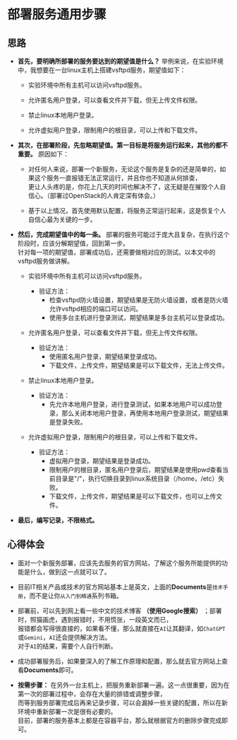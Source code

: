 # 部署服务通用步骤


## 思路
- **首先，要明确所部署的服务要达到的期望值是什么？** 举例来说，在实验环境中，我想要在一台linux主机上搭建vsftpd服务，期望值如下：
  - 实验环境中所有主机可以访问vsftpd服务。
  
  - 允许匿名用户登录，可以查看文件并下载，但无上传文件权限。
  
  - 禁止linux本地用户登录。
  
  - 允许虚拟用户登录，限制用户的根目录，可以上传和下载文件。


- **其次，在部署阶段，先忽略期望值。第一目标是将服务运行起来，其他的都不重要。** 原因如下：
  - 对任何人来说，部署一个新服务，无论这个服务是复杂的还是简单的，如果这个服务一直报错无法正常运行，并且你也不知道从何排查，  
    更让人头疼的是，你花上几天的时间也解决不了，这无疑是在摧毁个人自信心。（部署过OpenStack的人肯定深有体会。）
  
  - 基于以上情况，首先使用默认配置，将服务正常运行起来，这是恢复个人自信心最为关键的一步。


- **然后，完成期望值中的每一条。** 部署的服务可能过于庞大且复杂，在执行这个阶段时，应该分解期望值，回到第一步。  
  针对每一项的期望值，部署成功后，还需要做相对应的测试。以本文中的vsftpd服务做讲解。
  - 实验环境中所有主机可以访问vsftpd服务。
    - 验证方法：
      - 检查vsftpd防火墙设置，期望结果是无防火墙设置，或者是防火墙允许vsftpd相应的端口可以访问。
      - 使用多台主机进行登录测试，期望结果是多台主机可以登录成功。
  
  - 允许匿名用户登录，可以查看文件并下载，但无上传文件权限。
    - 验证方法：
      - 使用匿名用户登录，期望结果登录成功。
      - 下载文件，上传文件，期望结果是可以下载文件，无法上传文件。
  
  - 禁止linux本地用户登录。
    - 验证方法：
      - 先允许本地用户登录，进行登录测试，如果本地用户可以成功登录，那么关闭本地用户登录，再使用本地用户登录测试，期望结果是登录失败。
  
  - 允许虚拟用户登录，限制用户的根目录，可以上传和下载文件。
    - 验证方法：
      - 虚拟用户登录，期望结果是登录成功。
      - 限制用户的根目录，匿名用户登录后，期望结果是使用pwd查看当前目录是"/"，执行切换目录到linux系统目录（/home，/etc）失败。
      - 下载文件，上传文件，期望结果是可以下载文件，也可以上传文件。


- **最后，编写记录，不限格式。**


## 心得体会
- 面对一个新服务部署，应该先去服务的官方网站，了解这个服务所能提供的功能是什么，做到这一点就可以了。

- 目前IT相关产品或技术的官方网站基本上是英文，上面的**Documents**是`技术手册`，而不是让你`从入门到精通`系列书箱。

- 部署前，可以先到网上看一些中文的技术博客 **（使用Google搜索）** ；部署时，照猫画虎，遇到报错时，不用慌张，一段英文而已，  
  报错都会写得很直接的，如果看不懂，那么就直接在`AI`让其翻译，如`ChatGPT`或`Gemini`，`AI`还会提供解决方法。  
  对于`AI`的结果，需要个人自行判断。

- 成功部署服务后，如果要深入的了解工作原理和配置，那么就去官方网站上查看**Documents**即可。

- **按需步骤：** 在另外一台主机上，把服务重新部署一遍。这一点很重要，因为在第一次的部署过程中，会存在大量的排错或调整步骤，  
  而等到服务部署完成后再来记录步骤，可以会漏掉一些关键的配置，所以在新环境中重新部署一次是很有必要的。  
  目前，部署的服务基本上都是在容器平台，那么就根据官方的删除步骤完成即可。
